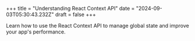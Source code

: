 +++
title = "Understanding React Context API"
date = "2024-09-03T05:30:43.232Z"
draft = false
+++

  Learn how to use the React Context API to manage global state and improve your app's performance.
        